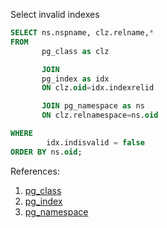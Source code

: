 Select invalid indexes

```sql
SELECT ns.nspname, clz.relname,*
FROM
       pg_class as clz

       JOIN
       pg_index as idx
       ON clz.oid=idx.indexrelid

       JOIN pg_namespace as ns
       ON clz.relnamespace=ns.oid

WHERE
        idx.indisvalid = false
ORDER BY ns.oid;
```
References:  
1. [pg_class](https://www.postgresql.org/docs/current/static/catalog-pg-class.html)
2. [pg_index](https://www.postgresql.org/docs/current/static/catalog-pg-index.html)
3. [pg_namespace](https://www.postgresql.org/docs/current/static/index.html)
